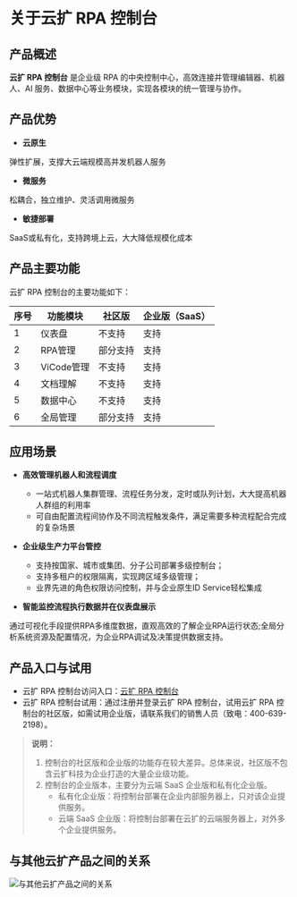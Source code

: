 # 关于云扩 RPA 控制台

## 产品概述

**云扩 RPA 控制台** 是企业级 RPA 的中央控制中心，高效连接并管理编辑器、机器人、AI 服务、数据中心等业务模块，实现各模块的统一管理与协作。

## 产品优势

- **云原生**

弹性扩展，支撑大云端规模高并发机器人服务

- **微服务**

松耦合，独立维护、灵活调用微服务

- **敏捷部署**

SaaS或私有化，支持跨境上云，大大降低规模化成本

## 产品主要功能

云扩 RPA 控制台的主要功能如下：

序号 | 功能模块 | 社区版 | 企业版（SaaS）
---------|----------|---------|---------
 1 | 仪表盘 | 不支持| 支持
 2 | RPA管理 | 部分支持| 支持
 3 | ViCode管理 | 不支持| 支持
 4 | 文档理解 | 不支持| 支持
 5 | 数据中心 | 不支持| 支持
 6 | 全局管理 | 部分支持| 支持

## 应用场景

- **高效管理机器人和流程调度**

    - 一站式机器人集群管理、流程任务分发，定时或队列计划，大大提高机器人群组的利用率
    - 可自由配置流程间协作及不同流程触发条件，满足需要多种流程配合完成的复杂场景

- **企业级生产力平台管控**

    - 支持按国家、城市或集团、分子公司部署多级控制台；​
    - 支持多租户的权限隔离，实现跨区域多级管理；​
    - 业界先进的角色权限访问控制，并与企业原生ID Service轻松集成

- **智能监控流程执行数据并在仪表盘展示**

通过可视化手段提供RPA多维度数据，直观高效的了解企业RPA运行状态;全局分析系统资源及配置情况，为企业RPA调试及决策提供数据支持。
## 产品入口与试用

- 云扩 RPA 控制台访问入口：[云扩 RPA 控制台](https://console.encoo.com/)
- 云扩 RPA 控制台试用：通过注册并登录云扩 RPA 控制台，试用云扩 RPA 控制台的社区版，如需试用企业版，请联系我们的销售人员（致电：400-639-2198）。

> **说明：**
> 1. 控制台的社区版和企业版的功能存在较大差异。总体来说，社区版不包含云扩科技为企业打造的大量企业级功能。
> 2. 控制台的企业版本，主要分为云端 SaaS 企业版和私有化企业版。
>    - 私有化企业版：将控制台部署在企业内部服务器上，只对该企业提供服务。
>    - 云端 SaaS 企业版：将控制台部署在云扩的云端服务器上，对外多个企业提供服务。

## 与其他云扩产品之间的关系

![与其他云扩产品之间的关系](https://docimages.blob.core.chinacloudapi.cn/images/Studio/productviewconsole20210520.png)
